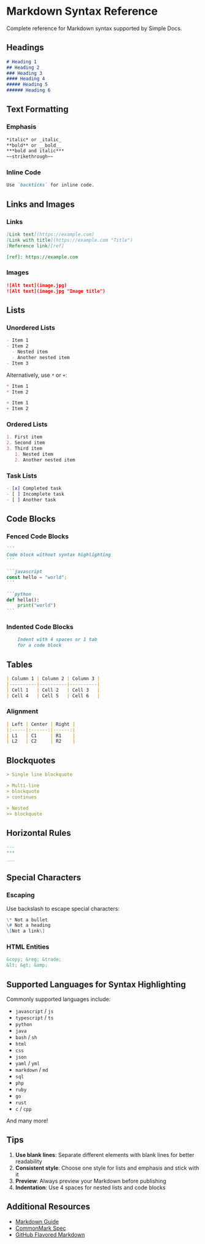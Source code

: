# Markdown Syntax Reference

Complete reference for Markdown syntax supported by Simple Docs.

## Headings

```markdown
# Heading 1
## Heading 2
### Heading 3
#### Heading 4
##### Heading 5
###### Heading 6
```

## Text Formatting

### Emphasis

```markdown
*italic* or _italic_
**bold** or __bold__
***bold and italic***
~~strikethrough~~
```

### Inline Code

```markdown
Use `backticks` for inline code.
```

## Links and Images

### Links

```markdown
[Link text](https://example.com)
[Link with title](https://example.com "Title")
[Reference link][ref]

[ref]: https://example.com
```

### Images

```markdown
![Alt text](image.jpg)
![Alt text](image.jpg "Image title")
```

## Lists

### Unordered Lists

```markdown
- Item 1
- Item 2
  - Nested item
  - Another nested item
- Item 3
```

Alternatively, use `*` or `+`:

```markdown
* Item 1
* Item 2

+ Item 1
+ Item 2
```

### Ordered Lists

```markdown
1. First item
2. Second item
3. Third item
   1. Nested item
   2. Another nested item
```

### Task Lists

```markdown
- [x] Completed task
- [ ] Incomplete task
- [ ] Another task
```

## Code Blocks

### Fenced Code Blocks

````markdown
```
Code block without syntax highlighting
```

```javascript
const hello = "world";
```

```python
def hello():
    print("world")
```
````

### Indented Code Blocks

```markdown
    Indent with 4 spaces or 1 tab
    for a code block
```

## Tables

```markdown
| Column 1 | Column 2 | Column 3 |
|----------|----------|----------|
| Cell 1   | Cell 2   | Cell 3   |
| Cell 4   | Cell 5   | Cell 6   |
```

### Alignment

```markdown
| Left | Center | Right |
|:-----|:------:|------:|
| L1   | C1     | R1    |
| L2   | C2     | R2    |
```

## Blockquotes

```markdown
> Single line blockquote

> Multi-line
> blockquote
> continues

> Nested
>> blockquote
```

## Horizontal Rules

```markdown
---
***
___
```

## Special Characters

### Escaping

Use backslash to escape special characters:

```markdown
\* Not a bullet
\# Not a heading
\[Not a link\]
```

### HTML Entities

```markdown
&copy; &reg; &trade;
&lt; &gt; &amp;
```

## Supported Languages for Syntax Highlighting

Commonly supported languages include:

- `javascript` / `js`
- `typescript` / `ts`
- `python`
- `java`
- `bash` / `sh`
- `html`
- `css`
- `json`
- `yaml` / `yml`
- `markdown` / `md`
- `sql`
- `php`
- `ruby`
- `go`
- `rust`
- `c` / `cpp`

And many more!

## Tips

1. **Use blank lines**: Separate different elements with blank lines for better readability
2. **Consistent style**: Choose one style for lists and emphasis and stick with it
3. **Preview**: Always preview your Markdown before publishing
4. **Indentation**: Use 4 spaces for nested lists and code blocks

## Additional Resources

- [Markdown Guide](https://www.markdownguide.org/)
- [CommonMark Spec](https://commonmark.org/)
- [GitHub Flavored Markdown](https://github.github.com/gfm/)
